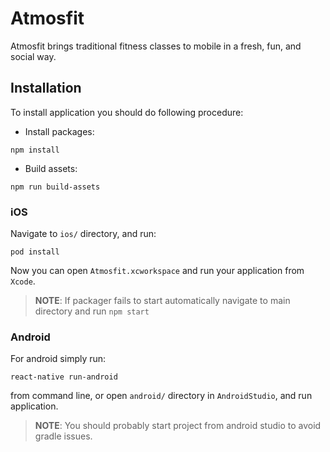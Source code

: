 # Atmosfit

Atmosfit brings traditional fitness classes to mobile in a fresh, fun, and social way.

## Installation

To install application you should do following procedure:

* Install packages:

```npm install```

* Build assets:

```npm run build-assets```

### iOS

Navigate to `ios/` directory, and run:

```pod install```

Now you can open `Atmosfit.xcworkspace` and run your application from `Xcode`.

> **NOTE**: If packager fails to start automatically navigate to main directory and run ```npm start```

### Android

For android simply run:

```react-native run-android```

from command line, or open `android/` directory in `AndroidStudio`, and run application.

> **NOTE**: You should probably start project from android studio to avoid gradle issues.
